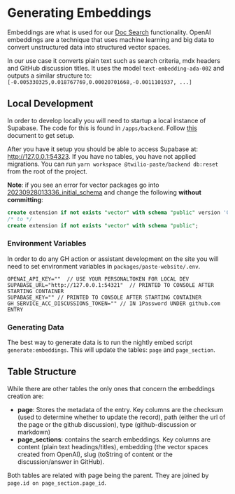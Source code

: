 # Generating Embeddings

Embeddings are what is used for our [Doc Search](./docsearch.md) functionality. OpenAI embeddings are a technique that uses machine learning and big data to convert unstructured data into structured vector spaces. 

In our use case it converts plain text such as search criteria, mdx headers and GitHub discussion titles. It uses the model `text-embedding-ada-002` and outputs a similar structure to: `[-0.005330325,0.018767769,0.00020701668,-0.0011101937, ...]`

## Local Development

In order to develop locally you will need to startup a local instance of Supabase. The code for this is found in `/apps/backend`. Follow [this](../../../apps/backend/README.md) document to get setup.

After you have it setup you should be able to access Supabase at: http://127.0.0.1:54323. If you have no tables, you have not applied migrations. You can run ```yarn workspace @twilio-paste/backend db:reset``` from the root of the project.

**Note**: if you see an error for vector packages go into [20230928013336_initial_schema](../../../apps/backend/supabase/migrations/20230928013336_initial_schema.sql) and change the following **without committing**:

```sql
create extension if not exists "vector" with schema "public" version '0.5.0';
/* to */
create extension if not exists "vector" with schema "public"; 
```

### Environment Variables

In order to do any GH action or assistant development on the site you will need to set environment variables in ```packages/paste-website/.env```.

```
OPENAI_API_KEY=""  // USE YOUR PERSONALTOKEN FOR LOCAL DEV
SUPABASE_URL="http://127.0.0.1:54321"  // PRINTED TO CONSOLE AFTER STARTING CONTAINER
SUPABASE_KEY="" // PRINTED TO CONSOLE AFTER STARTING CONTAINER
GH_SERVICE_ACC_DISCUSSIONS_TOKEN="" // IN 1Password UNDER github.com ENTRY
```

### Generating Data

The best way to generate data is to run the nightly embed script `generate:embeddings`. This will update the tables: `page` and `page_section`. 

## Table Structure

While there are other tables the only ones that concern the embeddings creation are:
- **page**: Stores the metadata of the entry. Key columns are the checksum (used to determine whether to update the record), path (either the url of the page or the github discussion), type (github-discussion or markdown)
- **page_sections**: contains the search embeddings. Key columns are content (plain text headings/titles), embedding (the vector spaces created from OpenAI), slug (toString of content or the discussion/answer in GitHub).

Both tables are related with page being the parent. They are joined by `page.id on page_section.page_id`.